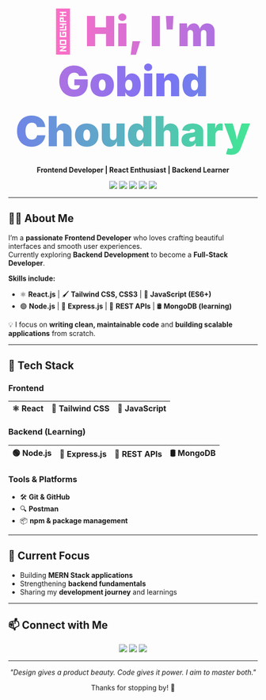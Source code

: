 <h1 align="center">
  <span style="background: linear-gradient(90deg, #ff6ec4, #7873f5, #42e695); 
               -webkit-background-clip: text; 
               -webkit-text-fill-color: transparent; 
               font-weight: 900; 
               font-size: 3em;">
    👋 Hi, I'm Gobind Choudhary
  </span>
</h1>

<p align="center">
  <strong>Frontend Developer | React Enthusiast | Backend Learner</strong>
</p>


<p align="center">
  <img src="https://img.shields.io/badge/React-61DAFB?style=for-the-badge&logo=react&logoColor=black" />
  <img src="https://img.shields.io/badge/JavaScript-F7DF1E?style=for-the-badge&logo=javascript&logoColor=black" />
  <img src="https://img.shields.io/badge/Node.js-339933?style=for-the-badge&logo=node.js&logoColor=white" />
  <img src="https://img.shields.io/badge/Express.js-000000?style=for-the-badge&logo=express&logoColor=white" />
  <img src="https://img.shields.io/badge/MongoDB-47A248?style=for-the-badge&logo=mongodb&logoColor=white" />
</p>

---

## 👨‍💻 About Me

I’m a **passionate Frontend Developer** who loves crafting beautiful interfaces and smooth user experiences.  
Currently exploring **Backend Development** to become a **Full-Stack Developer**.  

**Skills include:**  

- ⚛️ **React.js** | 🖌 **Tailwind CSS, CSS3** | 🧩 **JavaScript (ES6+)**
- 🟢 **Node.js** | 🚀 **Express.js** | 🔌 **REST APIs** | 🛢 **MongoDB (learning)**

💡 I focus on **writing clean, maintainable code** and **building scalable applications** from scratch.

---

## 💼 Tech Stack

### Frontend
| ⚛ React | 🎨 Tailwind CSS | 🧠 JavaScript |
|---|---|---|

### Backend (Learning)
| 🟢 Node.js | 🚀 Express.js | 🔌 REST APIs | 🛢 MongoDB |
|---|---|---|---|

### Tools & Platforms
- 🛠 **Git & GitHub**  
- 🔍 **Postman**  
- 📦 **npm & package management**

---

## 🎯 Current Focus
- Building **MERN Stack applications**  
- Strengthening **backend fundamentals**  
- Sharing my **development journey** and learnings  

---

## 📫 Connect with Me
<p align="center">
  <a href="https://www.linkedin.com/in/gobind-chaudhary" target="_blank"><img src="https://img.shields.io/badge/LinkedIn-0A66C2?style=for-the-badge&logo=linkedin&logoColor=white"/></a>
  <a href="https://x.com/Gobind_003" target="_blank"><img src="https://img.shields.io/badge/X-Twitter-1DA1F2?style=for-the-badge&logo=twitter&logoColor=white"/></a>
  <a href="mailto:your.email@example.com"><img src="https://img.shields.io/badge/Email-D14836?style=for-the-badge&logo=gmail&logoColor=white"/></a>
</p>

---

<p align="center">
  <em>"Design gives a product beauty. Code gives it power. I aim to master both."</em>
</p>

<p align="center">
  Thanks for stopping by! 🚀
</p>
